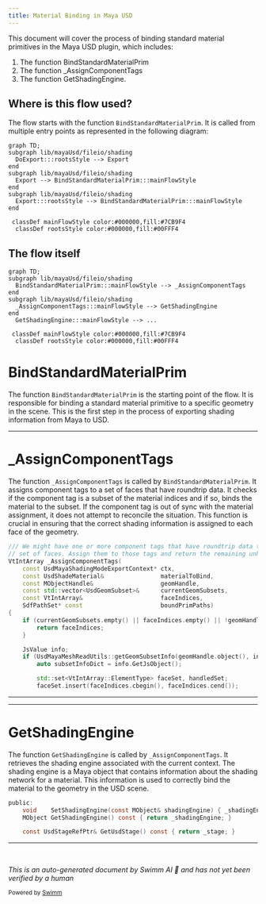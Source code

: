 ```yaml
---
title: Material Binding in Maya USD
---
```

This document will cover the process of binding standard material primitives in the Maya USD plugin, which includes:

1. The function BindStandardMaterialPrim
2. The function \_AssignComponentTags
3. The function GetShadingEngine.

## Where is this flow used?

The flow starts with the function `BindStandardMaterialPrim`. It is called from multiple entry points as represented in the following diagram:

```mermaid
graph TD;
subgraph lib/mayaUsd/fileio/shading
  DoExport:::rootsStyle --> Export
end
subgraph lib/mayaUsd/fileio/shading
  Export --> BindStandardMaterialPrim:::mainFlowStyle
end
subgraph lib/mayaUsd/fileio/shading
  Export:::rootsStyle --> BindStandardMaterialPrim:::mainFlowStyle
end

 classDef mainFlowStyle color:#000000,fill:#7CB9F4
  classDef rootsStyle color:#000000,fill:#00FFF4
```

## The flow itself

```mermaid
graph TD;
subgraph lib/mayaUsd/fileio/shading
  BindStandardMaterialPrim:::mainFlowStyle --> _AssignComponentTags
end
subgraph lib/mayaUsd/fileio/shading
  _AssignComponentTags:::mainFlowStyle --> GetShadingEngine
end
  GetShadingEngine:::mainFlowStyle --> ...

 classDef mainFlowStyle color:#000000,fill:#7CB9F4
  classDef rootsStyle color:#000000,fill:#00FFF4
```

# BindStandardMaterialPrim

The function `BindStandardMaterialPrim` is the starting point of the flow. It is responsible for binding a standard material primitive to a specific geometry in the scene. This is the first step in the process of exporting shading information from Maya to USD.

<SwmSnippet path="/lib/mayaUsd/fileio/shading/shadingModeExporterContext.cpp" line="844">

---

# \_AssignComponentTags

The function `_AssignComponentTags` is called by `BindStandardMaterialPrim`. It assigns component tags to a set of faces that have roundtrip data. It checks if the component tag is a subset of the material indices and if so, binds the material to the subset. If the component tag is out of sync with the material assignment, it does not attempt to reconcile the situation. This function is crucial in ensuring that the correct shading information is assigned to each face of the geometry.

```c++
/// We might have one or more component tags that have roundtrip data that covers this
// set of faces. Assign them to those tags and return the remaining unhandled faces.
VtIntArray _AssignComponentTags(
    const UsdMayaShadingModeExportContext* ctx,
    const UsdShadeMaterial&                materialToBind,
    const MObjectHandle&                   geomHandle,
    const std::vector<UsdGeomSubset>&      currentGeomSubsets,
    const VtIntArray&                      faceIndices,
    SdfPathSet* const                      boundPrimPaths)
{
    if (currentGeomSubsets.empty() || faceIndices.empty() || !geomHandle.isValid()) {
        return faceIndices;
    }

    JsValue info;
    if (UsdMayaMeshReadUtils::getGeomSubsetInfo(geomHandle.object(), info) && info) {
        auto subsetInfoDict = info.GetJsObject();

        std::set<VtIntArray::ElementType> faceSet, handledSet;
        faceSet.insert(faceIndices.cbegin(), faceIndices.cend());

```

---

</SwmSnippet>

<SwmSnippet path="/lib/mayaUsd/fileio/shading/shadingModeExporterContext.h" line="42">

---

# GetShadingEngine

The function `GetShadingEngine` is called by `_AssignComponentTags`. It retrieves the shading engine associated with the current context. The shading engine is a Maya object that contains information about the shading network for a material. This information is used to correctly bind the material to the geometry in the USD scene.

```c
public:
    void    SetShadingEngine(const MObject& shadingEngine) { _shadingEngine = shadingEngine; }
    MObject GetShadingEngine() const { return _shadingEngine; }

    const UsdStageRefPtr& GetUsdStage() const { return _stage; }
```

---

</SwmSnippet>

&nbsp;

*This is an auto-generated document by Swimm AI 🌊 and has not yet been verified by a human*

<SwmMeta version="3.0.0" repo-id="Z2l0aHViJTNBJTNBbWF5YS11c2QlM0ElM0FnaWxhZG5hdm90" repo-name="maya-usd" doc-type="flows"><sup>Powered by [Swimm](/)</sup></SwmMeta>
